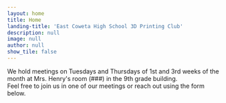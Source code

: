 ```yaml
---
layout: home
title: Home
landing-title: 'East Coweta High School 3D Printing Club'
description: null
image: null
author: null
show_tile: false
---
```


We hold meetings on Tuesdays and Thursdays of 1st and 3rd weeks of the month
at Mrs. Henry's room (###) in the 9th grade building. <br />
Feel free to join us in one of our meetings or reach out using the form below.
